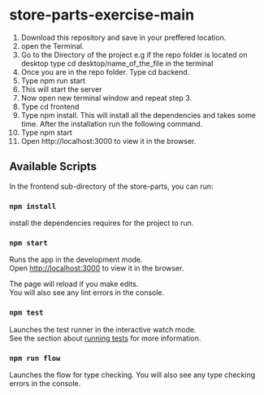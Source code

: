 # store-parts-exercise-main
 
1. Download this repository and save in your preffered location. 
2. open the Terminal.
3. Go to the Directory of the project e.g if the repo folder is located on desktop type cd desktop/name_of_the_file in the terminal
4. Once you are in the repo folder. Type cd backend. 
5. Type npm run start
6. This will start the server
7. Now open new terminal window and repeat step 3. 
8. Type cd frontend
9. Type npm install. This will install all the dependencies and takes some time. After the installation run the following command.
10. Type npm start
11. Open http://localhost:3000 to view it in the browser.

## Available Scripts

In the frontend sub-directory of the store-parts, you can run:

### `npm install`

install the dependencies requires for the project to run.

### `npm start`

Runs the app in the development mode.<br />
Open [http://localhost:3000](http://localhost:3000) to view it in the browser.

The page will reload if you make edits.<br />
You will also see any lint errors in the console.

### `npm test`

Launches the test runner in the interactive watch mode.<br />
See the section about [running tests](https://facebook.github.io/create-react-app/docs/running-tests) for more information.

### `npm run flow`

Launches the flow for type checking. 
You will also see any type checking errors in the console.
